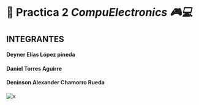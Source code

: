 # 🦾 Practica 2 _CompuElectronics 🎮💻_

 
## INTEGRANTES
#### Deyner Elías López pineda
#### Daniel Torres Aguirre
#### Deninson Alexander Chamorro Rueda
![x](https://icdn6.digitaltrends.com/image/digitaltrends_es/mejores-fondos-de-pantalla-2-416x416.jpg)
